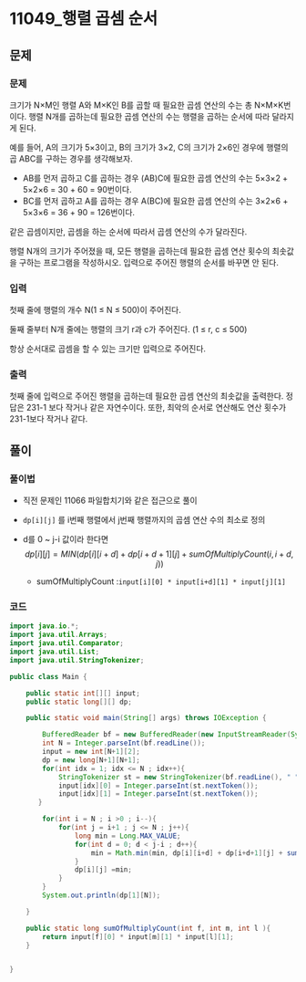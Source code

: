# 11049_행렬 곱셈 순서



## 문제

### 문제

크기가 N×M인 행렬 A와 M×K인 B를 곱할 때 필요한 곱셈 연산의 수는 총 N×M×K번이다. 행렬 N개를 곱하는데 필요한 곱셈 연산의 수는 행렬을 곱하는 순서에 따라 달라지게 된다.

예를 들어, A의 크기가 5×3이고, B의 크기가 3×2, C의 크기가 2×6인 경우에 행렬의 곱 ABC를 구하는 경우를 생각해보자.

- AB를 먼저 곱하고 C를 곱하는 경우 (AB)C에 필요한 곱셈 연산의 수는 5×3×2 + 5×2×6 = 30 + 60 = 90번이다.
- BC를 먼저 곱하고 A를 곱하는 경우 A(BC)에 필요한 곱셈 연산의 수는 3×2×6 + 5×3×6 = 36 + 90 = 126번이다.

같은 곱셈이지만, 곱셈을 하는 순서에 따라서 곱셈 연산의 수가 달라진다.

행렬 N개의 크기가 주어졌을 때, 모든 행렬을 곱하는데 필요한 곱셈 연산 횟수의 최솟값을 구하는 프로그램을 작성하시오. 입력으로 주어진 행렬의 순서를 바꾸면 안 된다.

### 입력

첫째 줄에 행렬의 개수 N(1 ≤ N ≤ 500)이 주어진다.

둘째 줄부터 N개 줄에는 행렬의 크기 r과 c가 주어진다. (1 ≤ r, c ≤ 500)

항상 순서대로 곱셈을 할 수 있는 크기만 입력으로 주어진다.

### 출력

첫째 줄에 입력으로 주어진 행렬을 곱하는데 필요한 곱셈 연산의 최솟값을 출력한다. 정답은 231-1 보다 작거나 같은 자연수이다. 또한, 최악의 순서로 연산해도 연산 횟수가 231-1보다 작거나 같다.



## 풀이



### 풀이법

- 직전 문제인 11066 파일합치기와 같은 접근으로 풀이

- `dp[i][j]` 를 i번째 행렬에서 j번째 행렬까지의 곱셈 연산 수의 최소로 정의

- d를 0 ~ j-i 값이라 한다면
  $$
  dp[i][j] = MIN(dp[i][i+d] + dp[i+d+1][j] + sumOfMultiplyCount(i,i+d, j))
  $$

  - sumOfMultiplyCount :`input[i][0] * input[i+d][1] * input[j][1]`



### 코드

```java
import java.io.*;
import java.util.Arrays;
import java.util.Comparator;
import java.util.List;
import java.util.StringTokenizer;

public class Main {

    public static int[][] input;
    public static long[][] dp;

    public static void main(String[] args) throws IOException {

        BufferedReader bf = new BufferedReader(new InputStreamReader(System.in));
        int N = Integer.parseInt(bf.readLine());
        input = new int[N+1][2];
        dp = new long[N+1][N+1];
        for(int idx = 1; idx <= N ; idx++){
            StringTokenizer st = new StringTokenizer(bf.readLine(), " ");
            input[idx][0] = Integer.parseInt(st.nextToken());
            input[idx][1] = Integer.parseInt(st.nextToken());
       }

        for(int i = N ; i >0 ; i--){
            for(int j = i+1 ; j <= N ; j++){
                long min = Long.MAX_VALUE;
                for(int d = 0; d < j-i ; d++){
                    min = Math.min(min, dp[i][i+d] + dp[i+d+1][j] + sumOfMultiplyCount(i,i+d,j) );
                }
                dp[i][j] =min;
            }
        }
        System.out.println(dp[1][N]);

    }

    public static long sumOfMultiplyCount(int f, int m, int l ){
        return input[f][0] * input[m][1] * input[l][1];
    }


}
```

